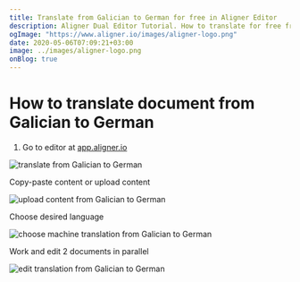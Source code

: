 ```yaml
---
title: Translate from Galician to German for free in Aligner Editor
description: Aligner Dual Editor Tutorial. How to translate for free from Galician to German. Aligner is multilingual document management platform. 
ogImage: "https://www.aligner.io/images/aligner-logo.png"
date: 2020-05-06T07:09:21+03:00
image: ../images/aligner-logo.png
onBlog: true
---
```


# How to translate document from Galician to German

1. Go to editor at [app.aligner.io](https://app.aligner.io "Aligner App web page")

![translate from Galician to German](../aligner-blank-editor.png "translate from Galician to German")

Copy-paste content or upload content

![upload content from Galician to German](../aligner-uploaded-document.png "upload content from Galician to German")

Choose desired language

![choose machine translation from Galician to German](../aligner-language-dropdown.png "choose machine translation from Galician to German")

Work and edit 2 documents in parallel

![edit translation from Galician to German](../aligner-double-sitded-editor.png "edit translation from Galician to German")

